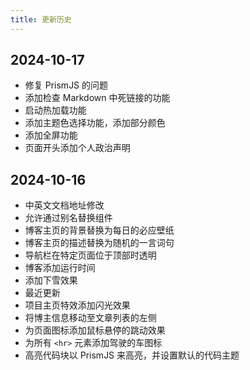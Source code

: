 ```yaml
---
title: 更新历史
---
```


## 2024-10-17

- 修复 PrismJS 的问题
- 添加检查 Markdown 中死链接的功能
- 启动热加载功能
- 添加主题色选择功能，添加部分颜色
- 添加全屏功能
- 页面开头添加个人政治声明

## 2024-10-16

- 中英文文档地址修改
- 允许通过别名替换组件
- 博客主页的背景替换为每日的必应壁纸
- 博客主页的描述替换为随机的一言词句
- 导航栏在特定页面位于顶部时透明
- 博客添加运行时间
- 添加下雪效果
- 最近更新
- 项目主页特效添加闪光效果
- 将博主信息移动至文章列表的左侧
- 为页面图标添加鼠标悬停的跳动效果
- 为所有 `<hr>` 元素添加驾驶的车图标
- 高亮代码块以 PrismJS 来高亮，并设置默认的代码主题